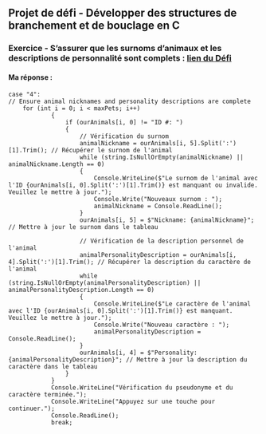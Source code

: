 ## Projet de défi - Développer des structures de branchement et de bouclage en C #

### Exercice - S’assurer que les surnoms d’animaux et les descriptions de personnalité sont complets : [lien du Défi](https://learn.microsoft.com/fr-fr/training/modules/challenge-project-develop-branching-looping-structures-c-sharp/4-exercise-build-loop-verify-personality)

#### Ma réponse :
```
case "4":
// Ensure animal nicknames and personality descriptions are complete
    for (int i = 0; i < maxPets; i++)
            {
                if (ourAnimals[i, 0] != "ID #: ")
                {
                    // Vérification du surnom
                    animalNickname = ourAnimals[i, 5].Split(':')[1].Trim(); // Récupérer le surnom de l'animal
                    while (string.IsNullOrEmpty(animalNickname) || animalNickname.Length == 0)
                    {
                        Console.WriteLine($"Le surnom de l'animal avec l'ID {ourAnimals[i, 0].Split(':')[1].Trim()} est manquant ou invalide. Veuillez le mettre à jour.");
                        Console.Write("Nouveaux surnom : ");
                        animalNickname = Console.ReadLine();
                    }
                    ourAnimals[i, 5] = $"Nickname: {animalNickname}"; // Mettre à jour le surnom dans le tableau

                    // Vérification de la description personnel de l'animal
                    animalPersonalityDescription = ourAnimals[i, 4].Split(':')[1].Trim(); // Récupérer la description du caractère de l'animal
                    while (string.IsNullOrEmpty(animalPersonalityDescription) || animalPersonalityDescription.Length == 0)
                    {
                        Console.WriteLine($"Le caractère de l'animal avec l'ID {ourAnimals[i, 0].Split(':')[1].Trim()} est manquant. Veuillez le mettre à jour.");
                        Console.Write("Nouveau caractère : ");
                        animalPersonalityDescription = Console.ReadLine();
                    }
                    ourAnimals[i, 4] = $"Personality: {animalPersonalityDescription}"; // Mettre à jour la description du caractère dans le tableau
                }
            }
            Console.WriteLine("Vérification du pseudonyme et du caractère terminée.");
            Console.WriteLine("Appuyez sur une touche pour continuer.");
            Console.ReadLine();
            break;                    
```
